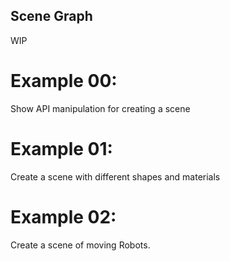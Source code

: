 ## Scene Graph

WIP

Example 00:
===========

Show API manipulation for creating a scene

Example 01:
===========

Create a scene with different shapes and materials

Example 02:
===========

Create a scene of moving Robots.
